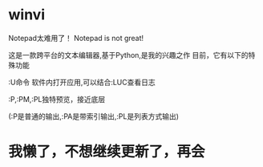 # winvi
Notepad太难用了！    Notepad is not great!

这是一款跨平台的文本编辑器,基于Python,是我的兴趣之作
目前，它有以下的特殊功能

:U命令 软件内打开应用,可以结合:LUC查看日志

:P,:PM,:PL独特预览，接近底层

(:P是普通的输出,:PA是带索引输出,:PL是列表方式输出)
# 我懒了，不想继续更新了，再会
